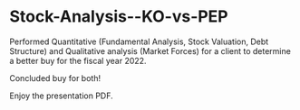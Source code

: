 # Stock-Analysis--KO-vs-PEP
Performed Quantitative (Fundamental Analysis, Stock Valuation, Debt Structure) and Qualitative analysis (Market Forces) for a client to determine a better buy for the fiscal year 2022.

Concluded buy for both!

Enjoy the presentation PDF.
